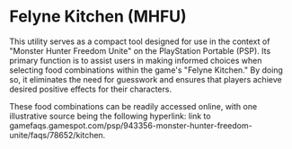 # Felyne Kitchen (MHFU)

This utility serves as a compact tool designed for use in the context of "Monster Hunter Freedom Unite" on the PlayStation Portable (PSP). Its primary function is to assist users in making informed choices when selecting food combinations within the game's "Felyne Kitchen." By doing so, it eliminates the need for guesswork and ensures that players achieve desired positive effects for their characters.

These food combinations can be readily accessed online, with one illustrative source being the following hyperlink: link to gamefaqs.gamespot.com/psp/943356-monster-hunter-freedom-unite/faqs/78652/kitchen.
